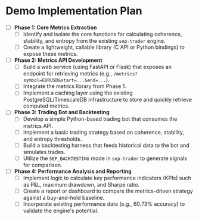 # Demo Implementation Plan

- [ ] **Phase 1: Core Metrics Extraction**
  - [ ] Identify and isolate the core functions for calculating coherence, stability, and entropy from the existing `sep-trader` engine.
  - [ ] Create a lightweight, callable library (C API or Python bindings) to expose these metrics.

- [ ] **Phase 2: Metrics API Development**
  - [ ] Build a web service (using FastAPI or Flask) that exposes an endpoint for retrieving metrics (e.g., `/metrics?symbol=EURUSD&start=...&end=...`).
  - [ ] Integrate the metrics library from Phase 1.
  - [ ] Implement a caching layer using the existing PostgreSQL/TimescaleDB infrastructure to store and quickly retrieve computed metrics.

- [ ] **Phase 3: Trading Bot and Backtesting**
  - [ ] Develop a simple Python-based trading bot that consumes the metrics API.
  - [ ] Implement a basic trading strategy based on coherence, stability, and entropy thresholds.
  - [ ] Build a backtesting harness that feeds historical data to the bot and simulates trades.
  - [ ] Utilize the `SEP_BACKTESTING` mode in `sep-trader` to generate signals for comparison.

- [ ] **Phase 4: Performance Analysis and Reporting**
  - [ ] Implement logic to calculate key performance indicators (KPIs) such as P&L, maximum drawdown, and Sharpe ratio.
  - [ ] Create a report or dashboard to compare the metrics-driven strategy against a buy-and-hold baseline.
  - [ ] Incorporate existing performance data (e.g., 60.73% accuracy) to validate the engine's potential.